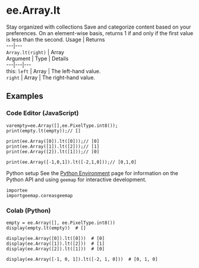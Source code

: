  
#  ee.Array.lt
Stay organized with collections  Save and categorize content based on your preferences. 
On an element-wise basis, returns 1 if and only if the first value is less than the second. Usage | Returns  
---|---  
`Array.lt(right)` | Array  
Argument | Type | Details  
---|---|---  
this: `left` | Array | The left-hand value.  
`right` | Array | The right-hand value.  
## Examples
### Code Editor (JavaScript)
```
varempty=ee.Array([],ee.PixelType.int8());
print(empty.lt(empty));// []

print(ee.Array([0]).lt([0]));// [0]
print(ee.Array([1]).lt([2]));// [1]
print(ee.Array([2]).lt([1]));// [0]

print(ee.Array([-1,0,1]).lt([-2,1,0]));// [0,1,0]
```

Python setup
See the [ Python Environment](https://developers.google.com/earth-engine/guides/python_install) page for information on the Python API and using `geemap` for interactive development.
```
importee
importgeemap.coreasgeemap
```

### Colab (Python)
```
empty = ee.Array([], ee.PixelType.int8())
display(empty.lt(empty))  # []

display(ee.Array([0]).lt([0]))  # [0]
display(ee.Array([1]).lt([2]))  # [1]
display(ee.Array([2]).lt([1]))  # [0]

display(ee.Array([-1, 0, 1]).lt([-2, 1, 0]))  # [0, 1, 0]
```


